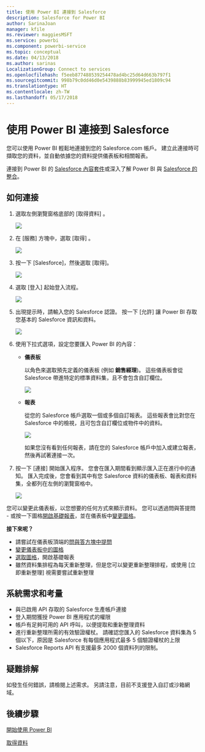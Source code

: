 ```yaml
---
title: 使用 Power BI 連接到 Salesforce
description: Salesforce for Power BI
author: SarinaJoan
manager: kfile
ms.reviewer: maggiesMSFT
ms.service: powerbi
ms.component: powerbi-service
ms.topic: conceptual
ms.date: 04/13/2018
ms.author: sarinas
LocalizationGroup: Connect to services
ms.openlocfilehash: f5eeb877488539254478ad4bc25d64d663b797f1
ms.sourcegitcommit: 998b79c0dd46d0e5439888b83999945ed1809c94
ms.translationtype: HT
ms.contentlocale: zh-TW
ms.lasthandoff: 05/17/2018
---
```

# <a name="connect-to-salesforce-with-power-bi"></a>使用 Power BI 連接到 Salesforce
您可以使用 Power BI 輕鬆地連接到您的 Salesforce.com 帳戶。 建立此連接時可擷取您的資料，並自動依據您的資料提供儀表板和相關報表。

連接到 Power BI 的 [Salesforce 內容套件](https://app.powerbi.com/getdata/services/salesforce)或深入了解 Power BI 與 [Salesforce 的整合](https://powerbi.microsoft.com/integrations/salesforce)。

## <a name="how-to-connect"></a>如何連接
1. 選取左側瀏覽窗格底部的 [取得資料]  。
   
   ![](media/service-connect-to-salesforce/pbi_getdata.png) 
2. 在 [服務]  方塊中，選取 [取得] 。
   
   ![](media/service-connect-to-salesforce/pbi_getservices.png) 
3. 按一下 [Salesforce]，然後選取 [取得]。  
   
   ![](media/service-connect-to-salesforce/salesforce.png)
4. 選取 [登入] 起始登入流程。
   
    ![](media/service-connect-to-salesforce/dialog.png)
5. 出現提示時，請輸入您的 Salesforce 認證。 按一下 [允許]  讓 Power BI 存取您基本的 Salesforce 資訊和資料。
   
   ![](media/service-connect-to-salesforce/sf_authorize.png)
6. 使用下拉式選項，設定您要匯入 Power BI 的內容：
   
   * **儀表板**
     
     以角色來選取預先定義的儀表板 (例如 **銷售經理**)。 這些儀表板會從 Salesforce 帶進特定的標準資料集，且不會包含自訂欄位。
     
     ![](media/service-connect-to-salesforce/pbi_salesforcechooserole.png)
   * **報表**
     
     從您的 Salesforce 帳戶選取一個或多個自訂報表。 這些報表會比對您在 Salesforce 中的檢視，且可包含自訂欄位或物件中的資料。
     
     ![](media/service-connect-to-salesforce/pbi_salesforcereports.png)
     
     如果您沒有看到任何報表，請在您的 Salesforce 帳戶中加入或建立報表，然後再試著連接一次。
7. 按一下 [連接]  開始匯入程序。 您會在匯入期間看到顯示匯入正在進行中的通知。 匯入完成後，您會看到其中有您 Salesforce 資料的儀表板、報表和資料集，全都列在左側的瀏覽窗格中。
   
   ![](media/service-connect-to-salesforce/pbi_getdatasalesforcedash.png)

您可以變更此儀表板，以您想要的任何方式來顯示資料。 您可以透過問與答提問 - 或按一下圖格[開啟基礎報表](service-dashboard-tiles.md)，並在儀表板中[變更圖格](service-dashboard-edit-tile.md)。

**接下來呢？**

* 請嘗試在儀表板頂端的[問與答方塊中提問](power-bi-q-and-a.md)
* [變更儀表板中的圖格](service-dashboard-edit-tile.md)
* [選取圖格](service-dashboard-tiles.md)，開啟基礎報表
* 雖然資料集排程為每天重新整理，但是您可以變更重新整理排程，或使用 [立即重新整理] 視需要嘗試重新整理

## <a name="system-requirements-and-considerations"></a>系統需求和考量
- 與已啟用 API 存取的 Salesforce 生產帳戶連接
- 登入期間獲授 Power BI 應用程式的權限
- 帳戶有足夠可用的 API 呼叫，以便提取和重新整理資料
- 進行重新整理所需的有效驗證權杖。 請確認您匯入的 Salesforce 資料集為 5 個以下，原因是 Salesforce 有每個應用程式最多 5 個驗證權杖的上限
- Salesforce Reports API 有支援最多 2000 個資料列的限制。


## <a name="troubleshooting"></a>疑難排解
如發生任何錯誤，請檢閱上述需求。 另請注意，目前不支援登入自訂或沙箱網域。

## <a name="next-steps"></a>後續步驟
[開始使用 Power BI](service-get-started.md)

[取得資料](service-get-data.md)


